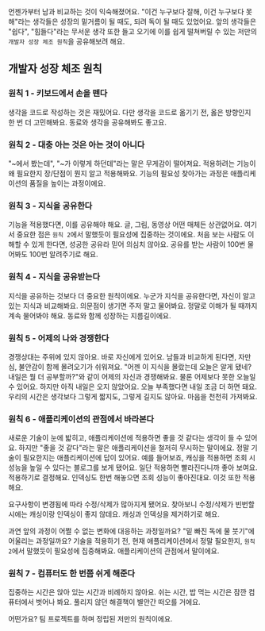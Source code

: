 언젠가부터 남과 비교하는 것이 익숙해졌어요. "이건 누구보다 잘해, 이건 누구보다 못해"라는 생각들은 성장의 밑거름이 될 때도, 되려 독이 될 때도 있었어요. 앞의 생각들은 "쉽다", "힘들다"라는 무서운 생각 또한 들고 오기에 이를 쉽게 떨쳐버릴 수 있는 저만의 `개발자 성장 체조 원칙`을 공유해보려 해요.

## 개발자 성장 체조 원칙

### 원칙 1 - 키보드에서 손을 뗀다

생각을 코드로 작성하는 것은 재밌어요. 다만 생각을 코드로 옮기기 전, 옳은 방향인지 한 번 더 고민해봐요.
동료와 생각을 공유해봐도 좋고요.

### 원칙 2 - 대충 아는 것은 아는 것이 아니다

"~에서 봤는데", "~가 이렇게 하던데"라는 말은 무게감이 떨어져요. 적용하려는 기능이 왜 필요한지 장/단점이 뭔지 알고 적용해봐요.
기능의 필요성 찾아가는 과정은 애플리케이션의 품질을 높이는 과정이에요.

### 원칙 3 - 지식을 공유한다

기능을 적용했다면, 이를 공유해야 해요.
글, 그림, 동영상 어떤 매체든 상관없어요. 여기서 중요한 점은 `원칙 2`에서 말했듯이 필요성에 집중하는 것이에요.
처음 보는 사람도 이해할 수 있게 한다면, 성공한 공유라 믿어 의심치 않아요.
공유를 받는 사람이 100번 물어봐도 100번 알려주기로 해요.

### 원칙 4 - 지식을 공유받는다

지식을 공유하는 것보다 더 중요한 원칙이에요.
누군가 지식을 공유한다면, 자신이 알고 있는 지식과 비교해봐요. 의문점이 생기면 주저 말고 물어봐요. 정말로 이해가 될 때까지 계속 물어봐야 해요. 동료와 함께 성장하는 지름길이에요.

### 원칙 5 - 어제의 나와 경쟁한다

경쟁상대는 주위에 있지 않아요. 바로 자신에게 있어요. 남들과 비교하게 된다면, 자만심, 불안감이 함께 몰려오기가 쉬워져요.
"어젠 이 지식을 몰랐는데 오늘은 알게 됐네? 내일은 뭘 더 공부할까?"와 같이 어제의 자신과 경쟁해봐요.
물론 어제보다 못한 오늘일 수 있어요. 하지만 아직 내일은 오지 않았어요. 오늘 부족했다면 내일 조금 더 하면 돼요. 우리의 시간은 생각보다 그렇게 짧지도, 그렇게 길지도 않아요. 마음을 천천히 가져봐요.

### 원칙 6 - 애플리케이션의 관점에서 바라본다

새로운 기술이 눈에 밟히고, 애플리케이션에 적용하면 좋을 것 같다는 생각이 들 수 있어요.
하지만 "좋을 것 같다"라는 말은 애플리케이션을 철저히 무시하는 말이에요. 정말 기술이 필요한지는 애플리케이션에 답이 있어요.
예를 들어보죠, 캐싱을 적용하면 조회 시 성능을 높일 수 있다는 블로그를 보게 됐어요. 일단 적용하면 빨라진다니까 좋아 보여요. 적용하기로 결정해요. 인덱싱도 한번 해놓으면 조회 성능이 좋아진대요. 이것 또한 적용해요.

요구사항이 변경됨에 따라 수정/삭제가 많아지게 됐어요. 찾아보니 수정/삭제가 빈번할 시에는 캐싱이랑 인덱싱이 좋지 않데요. 캐싱과 인덱싱을 제거하기로 해요.

과연 앞의 과정이 어쩔 수 없는 변화에 대응하는 과정일까요? "밑 빠진 독에 물 붓기"에 어울리는 과정일까요?
기술을 적용하기 전, 현재 애플리케이션에서 정말 필요한지, `원칙 2`에서 말했듯이 필요성에 집중해봐요.
애플리케이션의 관점에서 말이에요.

### 원칙 7 - 컴퓨터도 한 번쯤 쉬게 해준다

집중하는 시간은 앉아 있는 시간과 비례하지 않아요.
쉬는 시간, 밥 먹는 시간은 잠깐 컴퓨터에서 벗어나 봐요. 풀리지 않던 해결책이 별안간 떠오를 거에요.

어떤가요? 팀 프로젝트를 하며 정립된 저만의 원칙이에요.